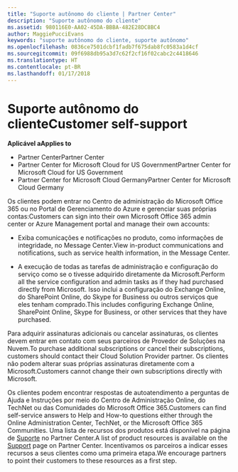 ```yaml
---
title: "Suporte autônomo do cliente | Partner Center"
description: "Suporte autônomo do cliente"
ms.assetid: 980116E0-AA02-45DA-BBBA-482E28DC8BC4
author: MaggiePucciEvans
keywords: "suporte autônomo do cliente, suporte autônomo"
ms.openlocfilehash: 0836ce7501dcbf1fadb7f675dab8fc0583a1d4cf
ms.sourcegitcommit: 09f6988db95a3d7c62f2cf16f02cabc2c4418646
ms.translationtype: HT
ms.contentlocale: pt-BR
ms.lasthandoff: 01/17/2018
---
```

# <a name="customer-self-support"></a><span data-ttu-id="79006-104">Suporte autônomo do cliente</span><span class="sxs-lookup"><span data-stu-id="79006-104">Customer self-support</span></span>

**<span data-ttu-id="79006-105">Aplicável a</span><span class="sxs-lookup"><span data-stu-id="79006-105">Applies to</span></span>**

-  <span data-ttu-id="79006-106">Partner Center</span><span class="sxs-lookup"><span data-stu-id="79006-106">Partner Center</span></span>
-  <span data-ttu-id="79006-107">Partner Center for Microsoft Cloud for US Government</span><span class="sxs-lookup"><span data-stu-id="79006-107">Partner Center for Microsoft Cloud for US Government</span></span>
-  <span data-ttu-id="79006-108">Partner Center for Microsoft Cloud Germany</span><span class="sxs-lookup"><span data-stu-id="79006-108">Partner Center for Microsoft Cloud Germany</span></span>

<span data-ttu-id="79006-109">Os clientes podem entrar no Centro de administração do Microsoft Office 365 ou no Portal de Gerenciamento do Azure e gerenciar suas próprias contas:</span><span class="sxs-lookup"><span data-stu-id="79006-109">Customers can sign into their own Microsoft Office 365 admin center or Azure Management portal and manage their own accounts:</span></span>

-   <span data-ttu-id="79006-110">Exiba comunicações e notificações no produto, como informações de integridade, no Message Center.</span><span class="sxs-lookup"><span data-stu-id="79006-110">View in-product communications and notifications, such as service health information, in the Message Center.</span></span>

-   <span data-ttu-id="79006-111">A execução de todas as tarefas de administração e configuração do serviço como se o tivesse adquirido diretamente da Microsoft.</span><span class="sxs-lookup"><span data-stu-id="79006-111">Perform all the service configuration and admin tasks as if they had purchased directly from Microsoft.</span></span> <span data-ttu-id="79006-112">Isso inclui a configuração do Exchange Online, do SharePoint Online, do Skype for Business ou outros serviços que eles tenham comprado.</span><span class="sxs-lookup"><span data-stu-id="79006-112">This includes configuring Exchange Online, SharePoint Online, Skype for Business, or other services that they have purchased.</span></span>

<span data-ttu-id="79006-113">Para adquirir assinaturas adicionais ou cancelar assinaturas, os clientes devem entrar em contato com seus parceiros de Provedor de Soluções na Nuvem.</span><span class="sxs-lookup"><span data-stu-id="79006-113">To purchase additional subscriptions or cancel their subscriptions, customers should contact their Cloud Solution Provider partner.</span></span> <span data-ttu-id="79006-114">Os clientes não podem alterar suas próprias assinaturas diretamente com a Microsoft.</span><span class="sxs-lookup"><span data-stu-id="79006-114">Customers cannot change their own subscriptions directly with Microsoft.</span></span>

<span data-ttu-id="79006-115">Os clientes podem encontrar respostas de autoatendimento a perguntas de Ajuda e Instruções por meio do Centro de Administração Online, do TechNet ou das Comunidades do Microsoft Office 365.</span><span class="sxs-lookup"><span data-stu-id="79006-115">Customers can find self-service answers to Help and How-to questions either through the Online Administration Center, TechNet, or the Microsoft Office 365 Communities.</span></span> <span data-ttu-id="79006-116">Uma lista de recursos dos produtos está disponível na página de [Suporte](https://partnercenter.microsoft.com/partner/support) no Partner Center.</span><span class="sxs-lookup"><span data-stu-id="79006-116">A list of product resources is available on the [Support](https://partnercenter.microsoft.com/partner/support) page on Partner Center.</span></span> <span data-ttu-id="79006-117">Incentivamos os parceiros a indicar esses recursos a seus clientes como uma primeira etapa.</span><span class="sxs-lookup"><span data-stu-id="79006-117">We encourage partners to point their customers to these resources as a first step.</span></span>

 

 



